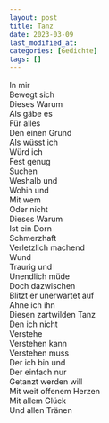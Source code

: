 ```yaml
---
layout: post
title: Tanz
date: 2023-03-09
last_modified_at:
categories: [Gedichte]
tags: []
---
```


In mir  
Bewegt sich  
Dieses Warum  
Als gäbe es  
Für alles  
Den einen Grund  
Als wüsst ich  
Würd ich  
Fest genug  
Suchen  
Weshalb und  
Wohin und  
Mit wem  
Oder nicht  
Dieses Warum  
Ist ein Dorn  
Schmerzhaft  
Verletzlich machend  
Wund  
Traurig und  
Unendlich müde  
Doch dazwischen  
Blitzt er unerwartet auf  
Ahne ich ihn  
Diesen zartwilden Tanz  
Den ich nicht  
Verstehe  
Verstehen kann  
Verstehen muss  
Der ich bin und  
Der einfach nur  
Getanzt werden will  
Mit weit offenem Herzen  
Mit allem Glück  
Und allen Tränen
